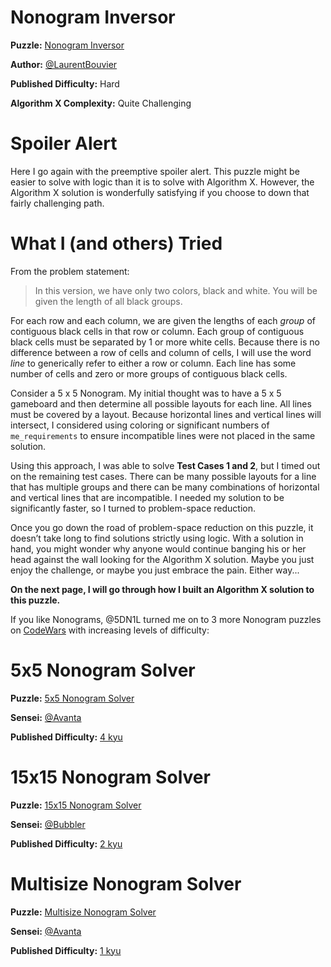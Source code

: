 # Nonogram Inversor

__Puzzle:__ [Nonogram Inversor](https://www.codingame.com/training/hard/nonogram-inversor)

__Author:__ [@LaurentBouvier](https://www.codingame.com/profile/6061d439c21bc69dacb351d2dae6ccda742965)

__Published Difficulty:__ Hard

__Algorithm X Complexity:__ Quite Challenging

# Spoiler Alert

Here I go again with the preemptive spoiler alert. This puzzle might be easier to solve with logic than it is to solve with Algorithm X. However, the Algorithm X solution is wonderfully satisfying if you choose to down that fairly challenging path.

# What I (and others) Tried

From the problem statement:

>In this version, we have only two colors, black and white.
>You will be given the length of all black groups.

For each row and each column, we are given the lengths of each _group_ of contiguous black cells in that row or column. Each group of contiguous black cells must be separated by 1 or more white cells. Because there is no difference between a row of cells and column of cells, I will use the word _line_ to generically refer to either a row or column. Each line has some number of cells and zero or more groups of contiguous black cells. 

Consider a 5 x 5 Nonogram. My initial thought was to have a 5 x 5 gameboard and then determine all possible layouts for each line. All lines must be covered by a layout. Because horizontal lines and vertical lines will intersect, I considered using coloring or significant numbers of `me_requirements` to ensure incompatible lines were not placed in the same solution.

Using this approach, I was able to solve __Test Cases 1 and 2__, but I timed out on the remaining test cases. There can be many possible layouts for a line that has multiple groups and there can be many combinations of horizontal and vertical lines that are incompatible. I needed my solution to be significantly faster, so I turned to problem-space reduction.

Once you go down the road of problem-space reduction on this puzzle, it doesn’t take long to find solutions strictly using logic. With a solution in hand, you might wonder why anyone would continue banging his or her head against the wall looking for the Algorithm X solution. Maybe you just enjoy the challenge, or maybe you just embrace the pain. Either way... 

__On the next page, I will go through how I built an Algorithm X solution to this puzzle.__

If you like Nonograms, @5DN1L turned me on to 3 more Nonogram puzzles on [CodeWars](www.codewars.com) with increasing levels of difficulty:

# 5x5 Nonogram Solver

__Puzzle:__ [5x5 Nonogram Solver](https://www.codewars.com/kata/5a479247e6be385a41000064)

__Sensei:__ [@Avanta](https://www.codewars.com/users/Avanta)

__Published Difficulty:__ [4 kyu](https://docs.codewars.com/gamification/ranks)

# 15x15 Nonogram Solver

__Puzzle:__ [15x15 Nonogram Solver](https://www.codewars.com/kata/5a5072a6145c46568800004d)

__Sensei:__ [@Bubbler](https://www.codewars.com/users/Bubbler)

__Published Difficulty:__ [2 kyu](https://docs.codewars.com/gamification/ranks)


# Multisize Nonogram Solver

__Puzzle:__ [Multisize Nonogram Solver](https://www.codewars.com/kata/5a5519858803853691000069)

__Sensei:__ [@Avanta](https://www.codewars.com/users/Avanta)

__Published Difficulty:__ [1 kyu](https://docs.codewars.com/gamification/ranks)



